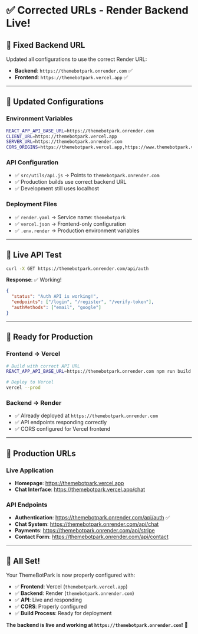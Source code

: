 # ✅ Corrected URLs - Render Backend Live!

## 🎯 **Fixed Backend URL**

Updated all configurations to use the correct Render URL:
- **Backend**: `https://themebotpark.onrender.com` ✅
- **Frontend**: `https://themebotpark.vercel.app` ✅

---

## 🔧 **Updated Configurations**

### **Environment Variables**
```bash
REACT_APP_API_BASE_URL=https://themebotpark.onrender.com
CLIENT_URL=https://themebotpark.vercel.app
SERVER_URL=https://themebotpark.onrender.com
CORS_ORIGINS=https://themebotpark.vercel.app,https://www.themebotpark.vercel.app
```

### **API Configuration**
- ✅ `src/utils/api.js` → Points to `themebotpark.onrender.com`
- ✅ Production builds use correct backend URL
- ✅ Development still uses localhost

### **Deployment Files**
- ✅ `render.yaml` → Service name: `themebotpark`
- ✅ `vercel.json` → Frontend-only configuration
- ✅ `.env.render` → Production environment variables

---

## 🧪 **Live API Test**

```bash
curl -X GET https://themebotpark.onrender.com/api/auth
```

**Response**: ✅ Working!
```json
{
  "status": "Auth API is working!",
  "endpoints": ["/login", "/register", "/verify-token"],
  "authMethods": ["email", "google"]
}
```

---

## 🚀 **Ready for Production**

### **Frontend → Vercel**
```bash
# Build with correct API URL
REACT_APP_API_BASE_URL=https://themebotpark.onrender.com npm run build

# Deploy to Vercel
vercel --prod
```

### **Backend → Render**
- ✅ Already deployed at `https://themebotpark.onrender.com`
- ✅ API endpoints responding correctly
- ✅ CORS configured for Vercel frontend

---

## 🔗 **Production URLs**

### **Live Application**
- **Homepage**: https://themebotpark.vercel.app
- **Chat Interface**: https://themebotpark.vercel.app/chat

### **API Endpoints**
- **Authentication**: https://themebotpark.onrender.com/api/auth ✅
- **Chat System**: https://themebotpark.onrender.com/api/chat
- **Payments**: https://themebotpark.onrender.com/api/stripe
- **Contact Form**: https://themebotpark.onrender.com/api/contact

---

## 🎉 **All Set!**

Your ThemeBotPark is now properly configured with:
- ✅ **Frontend**: Vercel (`themebotpark.vercel.app`)
- ✅ **Backend**: Render (`themebotpark.onrender.com`)
- ✅ **API**: Live and responding
- ✅ **CORS**: Properly configured
- ✅ **Build Process**: Ready for deployment

**The backend is live and working at `https://themebotpark.onrender.com`!** 🚀
